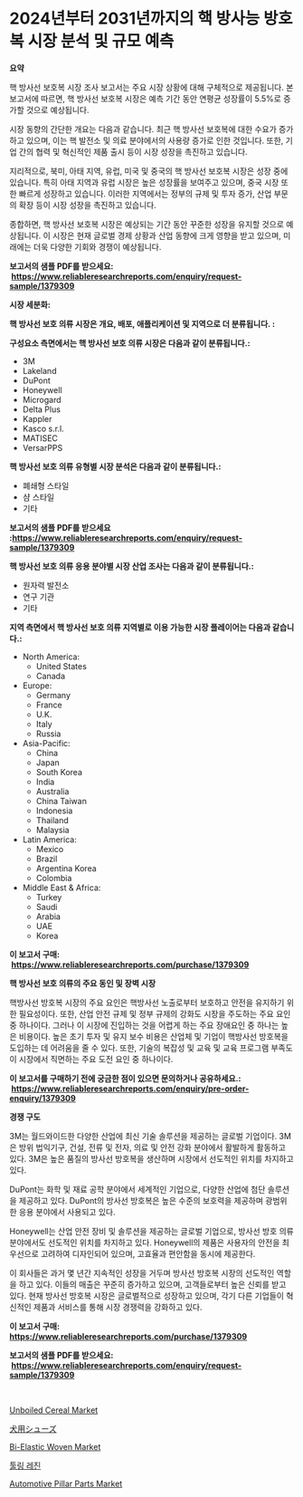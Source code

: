 <p><h1>2024년부터 2031년까지의 핵 방사능 방호복 시장 분석 및 규모 예측</h1></p><p><strong>요약</strong></p>
<p><p>핵 방사선 보호복 시장 조사 보고서는 주요 시장 상황에 대해 구체적으로 제공됩니다. 본 보고서에 따르면, 핵 방사선 보호복 시장은 예측 기간 동안 연평균 성장률이 5.5%로 증가할 것으로 예상됩니다.</p><p>시장 동향의 간단한 개요는 다음과 같습니다. 최근 핵 방사선 보호복에 대한 수요가 증가하고 있으며, 이는 핵 발전소 및 의료 분야에서의 사용량 증가로 인한 것입니다. 또한, 기업 간의 협력 및 혁신적인 제품 출시 등이 시장 성장을 촉진하고 있습니다.</p><p>지리적으로, 북미, 아태 지역, 유럽, 미국 및 중국의 핵 방사선 보호복 시장은 성장 중에 있습니다. 특히 아태 지역과 유럽 시장은 높은 성장률을 보여주고 있으며, 중국 시장 또한 빠르게 성장하고 있습니다. 이러한 지역에서는 정부의 규제 및 투자 증가, 산업 부문의 확장 등이 시장 성장을 촉진하고 있습니다.</p><p>종합하면, 핵 방사선 보호복 시장은 예상되는 기간 동안 꾸준한 성장을 유지할 것으로 예상됩니다. 이 시장은 현재 글로벌 경제 상황과 산업 동향에 크게 영향을 받고 있으며, 미래에는 더욱 다양한 기회와 경쟁이 예상됩니다.</p></p>
<p><strong>보고서의 샘플 PDF를 받으세요: &nbsp;<a href="https://www.reliableresearchreports.com/enquiry/request-sample/1379309">https://www.reliableresearchreports.com/enquiry/request-sample/1379309</a></strong></p>
<p><strong>시장 세분화:</strong></p>
<p><strong> 핵 방사선 보호 의류 시장은 개요, 배포, 애플리케이션 및 지역으로 더 분류됩니다. :</strong></p>
<p><strong>구성요소 측면에서는 핵 방사선 보호 의류 시장은 다음과 같이 분류됩니다.:</strong></p>
<p><ul><li>3M</li><li>Lakeland</li><li>DuPont</li><li>Honeywell</li><li>Microgard</li><li>Delta Plus</li><li>Kappler</li><li>Kasco s.r.l.</li><li>MATISEC</li><li>VersarPPS</li></ul></p>
<p><strong> 핵 방사선 보호 의류 유형별 시장 분석은 다음과 같이 분류됩니다.:</strong></p>
<p><ul><li>폐쇄형 스타일</li><li>샴 스타일</li><li>기타</li></ul></p>
<p><strong>보고서의 샘플 PDF를 받으세요 :<a href="https://www.reliableresearchreports.com/enquiry/request-sample/1379309">https://www.reliableresearchreports.com/enquiry/request-sample/1379309</a></strong></p>
<p><strong> 핵 방사선 보호 의류 응용 분야별 시장 산업 조사는 다음과 같이 분류됩니다.:</strong></p>
<p><ul><li>원자력 발전소</li><li>연구 기관</li><li>기타</li></ul></p>
<p><strong>지역 측면에서 핵 방사선 보호 의류 지역별로 이용 가능한 시장 플레이어는 다음과 같습니다.:</strong></p>
<p><ul>
    <li>
        North America:
        <ul>
            <li>United States</li>
            <li>Canada</li>
        </ul>
    </li>
    <li>
        Europe:
        <ul>
            <li>Germany</li>
            <li>France</li>
            <li>U.K.</li>
            <li>Italy</li>
            <li>Russia</li>
        </ul>
    </li>
    <li>
        Asia-Pacific:
        <ul>
            <li>China</li>
            <li>Japan</li>
            <li>South Korea</li>
            <li>India</li>
            <li>Australia</li>
            <li>China Taiwan</li>
            <li>Indonesia</li>
            <li>Thailand</li>
            <li>Malaysia</li>
        </ul>
    </li>
    <li>
        Latin America:
        <ul>
            <li>Mexico</li>
            <li>Brazil</li>
            <li>Argentina Korea</li>
            <li>Colombia</li>
        </ul>
    </li>
    <li>
        Middle East & Africa:
        <ul>
            <li>Turkey</li>
            <li>Saudi</li>
            <li>Arabia</li>
            <li>UAE</li>
            <li>Korea</li>
        </ul>
    </li>
    </ul></p>
<p><strong>이 보고서 구매: &nbsp;<a href="https://www.reliableresearchreports.com/purchase/1379309">https://www.reliableresearchreports.com/purchase/1379309</a></strong></p>
<p><strong>핵 방사선 보호 의류의 주요 동인 및 장벽 시장</strong></p>
<p><p>핵방사선 방호복 시장의 주요 요인은 핵방사선 노출로부터 보호하고 안전을 유지하기 위한 필요성이다. 또한, 산업 안전 규제 및 정부 규제의 강화도 시장을 주도하는 주요 요인 중 하나이다. 그러나 이 시장에 진입하는 것을 어렵게 하는 주요 장애요인 중 하나는 높은 비용이다. 높은 초기 투자 및 유지 보수 비용은 산업체 및 기업이 핵방사선 방호복을 도입하는 데 어려움을 줄 수 있다. 또한, 기술의 복잡성 및 교육 및 교육 프로그램 부족도 이 시장에서 직면하는 주요 도전 요인 중 하나이다.</p></p>
<p><strong>이 보고서를 구매하기 전에 궁금한 점이 있으면 문의하거나 공유하세요.: &nbsp;<a href="https://www.reliableresearchreports.com/enquiry/pre-order-enquiry/1379309">https://www.reliableresearchreports.com/enquiry/pre-order-enquiry/1379309</a></strong></p>
<p><strong>경쟁 구도</strong></p>
<p><p>3M는 월드와이드한 다양한 산업에 최신 기술 솔루션을 제공하는 글로벌 기업이다. 3M은 방위 법익기구, 건설, 전류 및 전자, 의료 및 안전 강화 분야에서 활발하게 활동하고 있다. 3M은 높은 품질의 방사선 방호복을 생산하며 시장에서 선도적인 위치를 차지하고 있다.</p><p>DuPont는 화학 및 재료 공학 분야에서 세계적인 기업으로, 다양한 산업에 첨단 솔루션을 제공하고 있다. DuPont의 방사선 방호복은 높은 수준의 보호력을 제공하며 광범위한 응용 분야에서 사용되고 있다.</p><p>Honeywell는 산업 안전 장비 및 솔루션을 제공하는 글로벌 기업으로, 방사선 방호 의류 분야에서도 선도적인 위치를 차지하고 있다. Honeywell의 제품은 사용자의 안전을 최우선으로 고려하여 디자인되어 있으며, 고효율과 편안함을 동시에 제공한다.</p><p>이 회사들은 과거 몇 년간 지속적인 성장을 거두며 방사선 방호복 시장의 선도적인 역할을 하고 있다. 이들의 매출은 꾸준히 증가하고 있으며, 고객들로부터 높은 신뢰를 받고 있다. 현재 방사선 방호복 시장은 글로벌적으로 성장하고 있으며, 각기 다른 기업들이 혁신적인 제품과 서비스를 통해 시장 경쟁력을 강화하고 있다.</p></p>
<p><strong>이 보고서 구매: &nbsp; <a href="https://www.reliableresearchreports.com/purchase/1379309">https://www.reliableresearchreports.com/purchase/1379309</a></strong></p>
<p><strong>보고서의 샘플 PDF를 받으세요: &nbsp;<a href="https://www.reliableresearchreports.com/enquiry/request-sample/1379309">https://www.reliableresearchreports.com/enquiry/request-sample/1379309</a></strong><strong></strong></p>
<p>&nbsp;</p>
<p><p><a href="https://woozy-pyroraptor-a1f.notion.site/Unboiled-Cereal-Market-Growth-Market-Trends-COVID-19-Impact-and-Forecasts-for-period-from-2024--bc230232a03f4535918264a96cbe2a43">Unboiled Cereal Market</a></p><p><a href="https://github.com/ihabdkwlxs948/Market-Research-Report-List-1/blob/main/9357965282.md">犬用シューズ</a></p><p><a href="https://github.com/guneycigdem35/Market-Research-Report-List-2/blob/main/bi-elastic-woven-market.md">Bi-Elastic Woven Market</a></p><p><a href="https://github.com/hxzi07639916/Market-Research-Report-List-1/blob/main/5590969194694.md">툴링 레진</a></p><p><a href="https://issuu.com/reportprime-2/docs/automotive-pillar-parts-market-size-2030.pptx">Automotive Pillar Parts Market</a></p></p>
